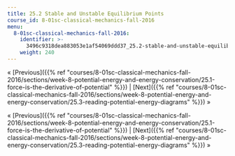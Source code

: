 ```yaml
---
title: 25.2 Stable and Unstable Equilibrium Points
course_id: 8-01sc-classical-mechanics-fall-2016
menu:
  8-01sc-classical-mechanics-fall-2016:
    identifier: >-
      3496c9318dea883053e1af54069ddd37_25.2-stable-and-unstable-equilibrium-points
    weight: 240
---
```

« [Previous]({{% ref "courses/8-01sc-classical-mechanics-fall-2016/sections/week-8-potential-energy-and-energy-conservation/25.1-force-is-the-derivative-of-potential" %}}) | [Next]({{% ref "courses/8-01sc-classical-mechanics-fall-2016/sections/week-8-potential-energy-and-energy-conservation/25.3-reading-potential-energy-diagrams" %}}) »

« [Previous]({{% ref "courses/8-01sc-classical-mechanics-fall-2016/sections/week-8-potential-energy-and-energy-conservation/25.1-force-is-the-derivative-of-potential" %}}) | [Next]({{% ref "courses/8-01sc-classical-mechanics-fall-2016/sections/week-8-potential-energy-and-energy-conservation/25.3-reading-potential-energy-diagrams" %}}) »